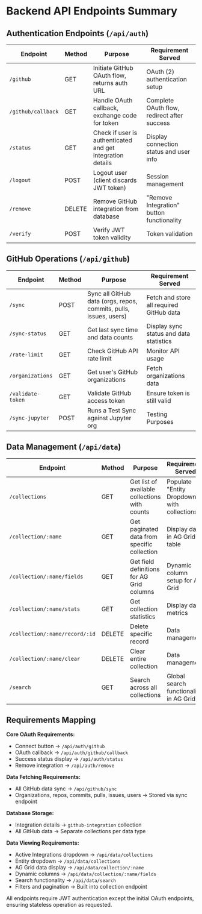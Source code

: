 # Backend API Endpoints Summary

## Authentication Endpoints (`/api/auth`)

| Endpoint | Method | Purpose | Requirement Served |
|----------|--------|---------|-------------------|
| `/github` | GET | Initiate GitHub OAuth flow, returns auth URL | OAuth (2) authentication setup |
| `/github/callback` | GET | Handle OAuth callback, exchange code for token | Complete OAuth flow, redirect after success |
| `/status` | GET | Check if user is authenticated and get integration details | Display connection status and user info |
| `/logout` | POST | Logout user (client discards JWT token) | Session management |
| `/remove` | DELETE | Remove GitHub integration from database | "Remove Integration" button functionality |
| `/verify` | POST | Verify JWT token validity | Token validation |

## GitHub Operations (`/api/github`)

| Endpoint | Method | Purpose | Requirement Served |
|----------|--------|---------|-------------------|
| `/sync` | POST | Sync all GitHub data (orgs, repos, commits, pulls, issues, users) | Fetch and store all required GitHub data |
| `/sync-status` | GET | Get last sync time and data counts | Display sync status and data statistics |
| `/rate-limit` | GET | Check GitHub API rate limit | Monitor API usage |
| `/organizations` | GET | Get user's GitHub organizations | Fetch organizations data |
| `/validate-token` | GET | Validate GitHub access token | Ensure token is still valid |
| `/sync-jupyter` | POST | Runs a Test Sync against Jupyter org | Testing Purposes |


## Data Management (`/api/data`)

| Endpoint | Method | Purpose | Requirement Served |
|----------|--------|---------|-------------------|
| `/collections` | GET | Get list of available collections with counts | Populate "Entity Dropdown" with collections |
| `/collection/:name` | GET | Get paginated data from specific collection | Display data in AG Grid table |
| `/collection/:name/fields` | GET | Get field definitions for AG Grid columns | Dynamic column setup for AG Grid |
| `/collection/:name/stats` | GET | Get collection statistics | Display data metrics |
| `/collection/:name/record/:id` | DELETE | Delete specific record | Data management |
| `/collection/:name/clear` | DELETE | Clear entire collection | Data management |
| `/search` | GET | Search across all collections | Global search functionality in AG Grid |

## Requirements Mapping

**Core OAuth Requirements:**
- Connect button → `/api/auth/github`
- OAuth callback → `/api/auth/github/callback` 
- Success status display → `/api/auth/status`
- Remove integration → `/api/auth/remove`

**Data Fetching Requirements:**
- All GitHub data sync → `/api/github/sync`
- Organizations, repos, commits, pulls, issues, users → Stored via sync endpoint

**Database Storage:**
- Integration details → `github-integration` collection
- All GitHub data → Separate collections per data type

**Data Viewing Requirements:**
- Active Integrations dropdown → `/api/data/collections`
- Entity dropdown → `/api/data/collections`
- AG Grid data display → `/api/data/collection/:name`
- Dynamic columns → `/api/data/collection/:name/fields`
- Search functionality → `/api/data/search`
- Filters and pagination → Built into collection endpoint

All endpoints require JWT authentication except the initial OAuth endpoints, ensuring stateless operation as requested.